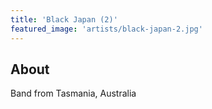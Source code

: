 ```yaml
---
title: 'Black Japan (2)'
featured_image: 'artists/black-japan-2.jpg'
---
```


## About

Band from Tasmania, Australia

